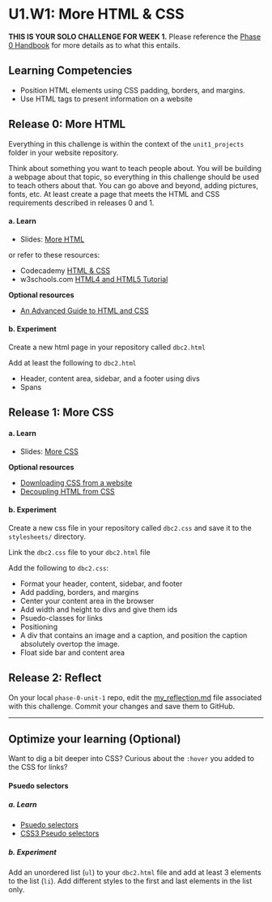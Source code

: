 # U1.W1: More HTML & CSS

**THIS IS YOUR SOLO CHALLENGE FOR WEEK 1.** Please reference the [Phase 0 Handbook](https://github.com/Devbootcamp/phase-0-handbook/) for more details as to what this entails.

## Learning Competencies
- Position HTML elements using CSS padding, borders, and
   margins.
- Use HTML tags to present information on a website


 
## Release 0: More HTML

Everything in this challenge is within the context of the `unit1_projects` folder in your website repository.

Think about something you want to teach people about. You will be building a webpage about that topic, so everything in this challenge should be used to teach others about that. You can go above and beyond, adding pictures, fonts, etc. At least create a page that meets the HTML and CSS requirements described in releases 0 and 1.

#### a. Learn

* Slides: [More HTML](http://girldevelopit.github.io/gdi-core-intermediate-html-css/class3.html#/)

or refer to these resources:
* Codecademy [HTML & CSS](http://www.codecademy.com/en/tracks/web) 
* w3schools.com [HTML4 and HTML5 Tutorial](http://www.w3schools.com/html/)

**Optional resources**

* [An Advanced Guide to HTML and CSS](http://learn.shayhowe.com/) 

#### b. Experiment
Create a new html page in your repository called `dbc2.html`

Add at least the following to `dbc2.html`

* Header, content area, sidebar, and a footer using divs 
* Spans


## Release 1: More CSS

#### a. Learn

* Slides: [More CSS](http://girldevelopit.github.io/gdi-core-intermediate-html-css/class4.html#/)

**Optional resources**

- [Downloading CSS from a website](http://www.cssbasics.com/download-css-styles-from-a-website/)
- [Decoupling HTML from CSS](http://coding.smashingmagazine.com/2012/04/20/decoupling-html-from-css/)


#### b. Experiment
Create a new css file in your repository called `dbc2.css` and save it to the `stylesheets/` directory.

Link the `dbc2.css` file to your `dbc2.html` file

Add the following to `dbc2.css`:

* Format your header, content, sidebar, and footer
* Add padding, borders, and margins
* Center your content area in the browser
* Add width and height to divs and give them ids
* Psuedo-classes for links
* Positioning
* A div that contains an image and a caption, and position the caption absolutely overtop the image.
* Float side bar and content area


## Release 2: Reflect
On your local `phase-0-unit-1` repo, edit the [my_reflection.md](my_reflection.md) file associated with this challenge. Commit your changes and save them to GitHub. 

<hr>

## Optimize your learning (Optional)
Want to dig a bit deeper into CSS? Curious about the `:hover` you added
to the CSS for links? 

#### Psuedo selectors

##### a. Learn

* [Psuedo selectors](http://css-tricks.com/pseudo-class-selectors/)
* [CSS3 Pseudo selectors](http://coding.smashingmagazine.com/2011/03/30/how-to-use-css3-pseudo-classes/)

##### b. Experiment
Add an unordered list (`ul`) to your `dbc2.html` file and add at least 3
elements to the list (`li`).  Add different styles to the first and last elements
in the list only.


